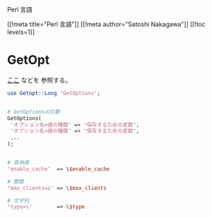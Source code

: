 <!-- -*- coding: utf-8; mode: markdown -*- -->

Perl 言語

[[!meta title="Perl 言語"]]
[[!meta author="Satoshi Nakagawa"]]
[[!toc levels=1]]

# GetOpt

[ここ](https://tutorial.perlzemi.com/blog/20100514127696.html) などを
参照する。

```perl
use Getopt::Long 'GetOptions';


# GetOptionsの引数
GetOptions(
 'オプション名=値の種類' => '保存するための変数',
 'オプション名=値の種類' => '保存するための変数',
 ...
);


# 真偽値
'enable_cache'  => \$enable_cache

# 整数
'max_clients=i' => \$max_clients

# 文字列
'type=s'        => \$type


```
